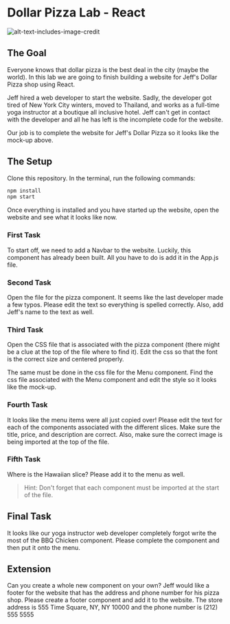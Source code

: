 # Dollar Pizza Lab - React

![alt-text-includes-image-credit](dollar-pizza-website.png)

## The Goal
Everyone knows that dollar pizza is the best deal in the city (maybe the world). In this lab we are going to finish building a website for Jeff's Dollar Pizza shop using React.

Jeff hired a web developer to start the website. Sadly, the developer got tired of New York City winters, moved to Thailand, and works as a full-time yoga instructor at a boutique all inclusive hotel. Jeff can't get in contact with the developer and all he has left is the incomplete code for the website.

Our job is to complete the website for Jeff's Dollar Pizza so it looks like the mock-up above.

## The Setup
Clone this repository. In the terminal, run the following commands:

```HTML
npm install
npm start
```

Once everything is installed and you have started up the website, open the website and see what it looks like now.

### First Task
To start off, we need to add a Navbar to the website. Luckily, this component has already been built. All you have to do is add it in the App.js file.

### Second Task
Open the file for the pizza component. It seems like the last developer made a few typos. Please edit the text so everything is spelled correctly. Also, add Jeff's name to the text as well.

### Third Task
Open the CSS file that is associated with the pizza component (there might be a clue at the top of the file where to find it).
Edit the css so that the font is the correct size and centered properly.

The same must be done in the css file for the Menu component. Find the css file associated with the Menu component and edit the style so it looks like the mock-up.

### Fourth Task
It looks like the menu items were all just copied over! Please edit the text for each of the components associated with the different slices. Make sure the title, price, and description are correct.
Also, make sure the correct image is being imported at the top of the file.

### Fifth Task
Where is the Hawaiian slice? Please add it to the menu as well.

>Hint: Don't forget that each component must be imported at the start of the file.

## Final Task
It looks like our yoga instructor web developer completely forgot write the most of the BBQ Chicken component. Please complete the component and then put it onto the menu.

## Extension
Can you create a whole new component on your own? Jeff would like a footer for the website that has the address and phone number for his pizza shop. Please create a footer component and add it to the website. The store address is 555 Time Square, NY, NY 10000 and the phone number is (212) 555 5555
